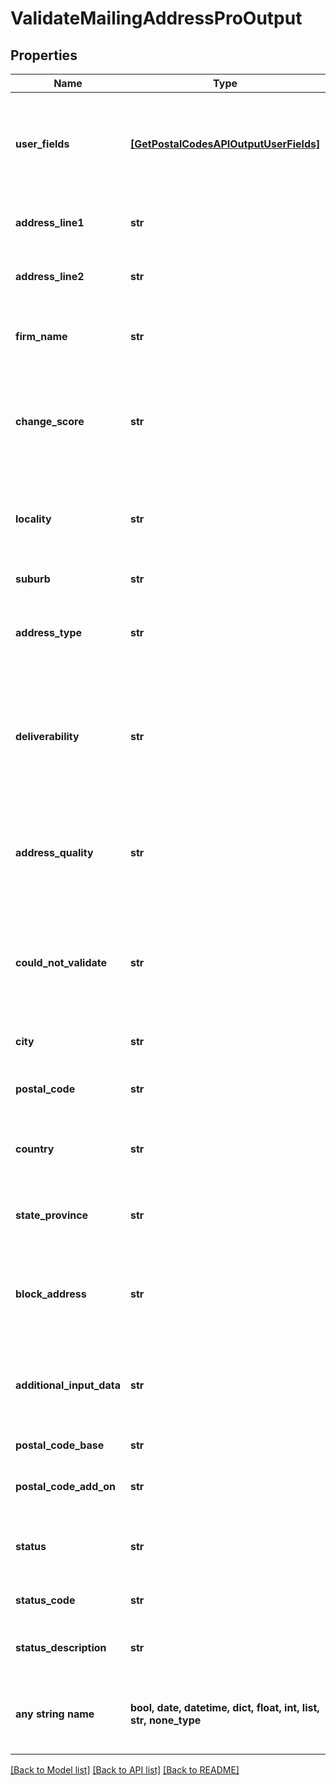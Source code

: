 # ValidateMailingAddressProOutput


## Properties
Name | Type | Description | Notes
------------ | ------------- | ------------- | -------------
**user_fields** | [**[GetPostalCodesAPIOutputUserFields]**](GetPostalCodesAPIOutputUserFields.md) | These fields are returned, unmodified, in the user_fields section of the response. | [optional] 
**address_line1** | **str** | The first line of the validated address. | [optional] 
**address_line2** | **str** | The second line of the validated address. | [optional] 
**firm_name** | **str** | The validated firm or company name. | [optional] 
**change_score** | **str** | A value of 0 and 100 that reflects how much the address has changed to make it valid. | [optional] 
**locality** | **str** | Generally a locality is a village in rural areas or it may be a suburb in urban areas. | [optional] 
**suburb** | **str** | The suburb name. | [optional] 
**address_type** | **str** | A single letter code that indicates the type of address. | [optional] 
**deliverability** | **str** | An estimate of confidence that an item mailed or shipped to this address would be successfully delivered. | [optional] 
**address_quality** | **str** | A two character code indicating overall quality of the resulting address. | [optional] 
**could_not_validate** | **str** | Mentions the address component that could not be validated, in case no match is found. | [optional] 
**city** | **str** | The validated city name. | [optional] 
**postal_code** | **str** | The validated ZIP Code or postal code. | [optional] 
**country** | **str** | The country in the format determined by what you selected. | [optional] 
**state_province** | **str** | The validated state or province abbreviation. | [optional] 
**block_address** | **str** | The formatted address, as it would appear on a physical mail piece. | [optional] 
**additional_input_data** | **str** | Input data that could not be matched to a particular address component. | [optional] 
**postal_code_base** | **str** | The 5-digit ZIP Code. | [optional] 
**postal_code_add_on** | **str** | The 4-digit add-on part of the ZIP Code. | [optional] 
**status** | **str** | Reports the success or failure of the match attempt. | [optional] 
**status_code** | **str** | Reason for failure, if there is one. | [optional] 
**status_description** | **str** | Description of the problem, if there is one. | [optional] 
**any string name** | **bool, date, datetime, dict, float, int, list, str, none_type** | any string name can be used but the value must be the correct type | [optional]

[[Back to Model list]](../README.md#documentation-for-models) [[Back to API list]](../README.md#documentation-for-api-endpoints) [[Back to README]](../README.md)


